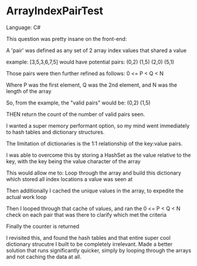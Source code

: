 # ArrayIndexPairTest
Language: C#

This question was pretty insane on the front-end:

A 'pair' was defined as any set of 2 array index values that shared a value

example:  [3,5,3,6,7,5] would have potential pairs:  (0,2) (1,5) (2,0) (5,1)

Those pairs were then further refined as follows:  0 <= P < Q < N

Where P was the first element, Q was the 2nd element, and N was the length of the array

So, from the example, the "valid pairs" would be: (0,2) (1,5)

THEN return the count of the number of valid pairs seen.



I wanted a super memory performant option, so my mind went immediately to hash tables and dictionary structures.  

The limitation of dictionaries is the 1:1 relationship of the key:value pairs.

I was able to overcome this by storing a HashSet as the value relative to the key, with the key being the value character of the array

This would allow me to: Loop through the array and build this dictionary which stored all index locations a value was seen at

Then additionally I cached the unique values in the array, to expedite the actual work loop

Then I looped through that cache of values, and ran the 0 <= P < Q < N check on each pair that was there to clarify which met the criteria

Finally the counter is returned


I revisited this, and found the hash tables and that entire super cool dictionary strucutre I built to be completely irrelevant.
Made a better solution that runs significantly quicker, simply by looping through the arrays and not caching the data at all.
